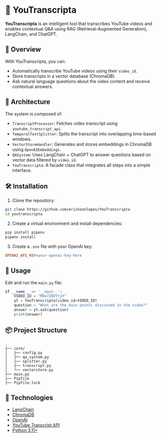 # 🧠 YouTranscripta

**YouTranscripta** is an intelligent tool that transcribes YouTube videos and enables contextual Q&A using RAG (Retrieval-Augmented Generation), LangChain, and ChatGPT.

## 🚀 Overview

With YouTranscripta, you can:
- Automatically transcribe YouTube videos using their `video_id`.
- Store transcripts in a vector database (ChromaDB).
- Ask natural language questions about the video content and receive contextual answers.

## 🧩 Architecture

The system is composed of:

- `TranscriptProcessor`: Fetches video transcript using `youtube_transcript_api`.
- `TemporalTextSplitter`: Splits the transcript into overlapping time-based windows.
- `VectorStoreHandler`: Generates and stores embeddings in ChromaDB using `OpenAIEmbeddings`.
- `QASystem`: Uses LangChain + ChatGPT to answer questions based on vector data filtered by `video_id`.
- `YouTranscripta`: A facade class that integrates all steps into a simple interface.

## 🛠️ Installation

1. Clone the repository:

```bash
git clone https://github.com/ericksonlopes/YouTranscripta
cd youtranscripta
```

2. Create a virtual environment and install dependencies:

```bash
pip install pipenv
pipenv install
```

3. Create a `.env` file with your OpenAI key:

```ini
OPENAI_API_KEY=your-openai-key-here
```

## 🧪 Usage

Edit and run the `main.py` file:

```python
if __name__ == '__main__':
    VIDEO_ID = "MAo7Z8UttyY"
    yt = YouTranscripta(video_id=VIDEO_ID)
    question = "What are the main points discussed in the video?"
    answer = yt.ask(question)
    print(answer)
```

## 📦 Project Structure

```
.
├── core/
│   ├── config.py
│   ├── qa_system.py
│   ├── splitter.py
│   ├── transcript.py
│   └── vectorstore.py
├── main.py
├── Pipfile
├── Pipfile.lock
```

## 🤖 Technologies

- [LangChain](https://python.langchain.com/)
- [ChromaDB](https://www.trychroma.com/)
- [OpenAI](https://openai.com/)
- [YouTube Transcript API](https://pypi.org/project/youtube-transcript-api/)
- [Python 3.11+](https://www.python.org/)